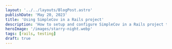 ```yaml
---
layout: '../../layouts/BlogPost.astro'
publishDate: 'May 20, 2023'
title: 'Using SimpleCov in a Rails project'
description: 'How to setup and configure SimpleCov in a Rails project to analyze code coverage.'
heroImage: '/images/starry-night.webp'
tags: [rails, testing]
draft: true
---
```

